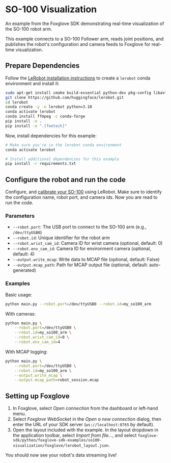 # SO-100 Visualization

An example from the Foxglove SDK demonstrating real-time visualization of the SO-100 robot arm.

This example connects to a SO-100 Follower arm, reads joint positions, and publishes the robot's
configuration and camera feeds to Foxglove for real-time visualization.

## Prepare Dependencies

Follow the [LeRobot installation instructions](https://huggingface.co/docs/lerobot/en/installation) to create a `lerobot` conda environment and install it:

```bash
sudo apt-get install cmake build-essential python-dev pkg-config libavformat-dev libavcodec-dev libavdevice-dev libavutil-dev libswscale-dev libswresample-dev libavfilter-dev pkg-config
git clone https://github.com/huggingface/lerobot.git
cd lerobot
conda create -y -n lerobot python=3.10
conda activate lerobot
conda install ffmpeg -c conda-forge
pip install -e .
pip install -e ".[feetech]"
```

Now, install dependencies for this example:
```bash
# Make sure you're in the lerobot conda environment
conda activate lerobot

# Install additional dependencies for this example
pip install -r requirements.txt
```

## Configure the robot and run the code

Configure, and [calibrate your SO-100](https://huggingface.co/docs/lerobot/en/so100#calibrate) using LeRobot. Make sure to identify the configuration name, robot port, and camera ids. Now you are read to run the code.

### Parameters

- `--robot.port`: The USB port to connect to the SO-100 arm (e.g., `/dev/ttyUSB0`)
- `--robot.id`: Unique identifier for the robot arm
- `--robot.wrist_cam_id`: Camera ID for wrist camera (optional, default: 0)
- `--robot.env_cam_id`: Camera ID for environment camera (optional, default: 4)
- `--output.write_mcap`: Write data to MCAP file (optional, default: False)
- `--output.mcap_path`: Path for MCAP output file (optional, default: auto-generated)

### Examples

Basic usage:
```bash
python main.py --robot.port=/dev/ttyUSB0 --robot.id=my_so100_arm
```

With cameras:
```bash
python main.py \
    --robot.port=/dev/ttyUSB0 \
    --robot.id=my_so100_arm \
    --robot.wrist_cam_id=0 \
    --robot.env_cam_id=4
```

With MCAP logging:
```bash
python main.py \
    --robot.port=/dev/ttyUSB0 \
    --robot.id=my_so100_arm \
    --output.write_mcap \
    --output.mcap_path=robot_session.mcap
```

## Setting up Foxglove

1. In Foxglove, select _Open connection_ from the dashboard or left-hand menu.
2. Select _Foxglove WebSocket_ in the _Open a new connection_ dialog, then enter the URL of your SDK server (`ws://localhost:8765` by default).
3. Open the layout included with the example. In the layout dropdown in the application toolbar, select _Import from file..._, and select `foxglove-sdk/python/foxglove-sdk-examples/so100-visualization/foxglove/lerobot_layout.json`.

You should now see your robot's data streaming live!
